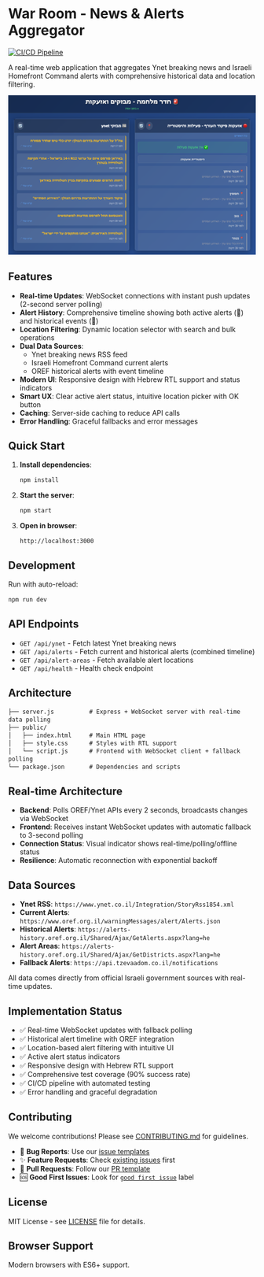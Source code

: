 # War Room - News & Alerts Aggregator

[![CI/CD Pipeline](https://github.com/barlevalon/war-room/actions/workflows/ci.yml/badge.svg)](https://github.com/barlevalon/war-room/actions/workflows/ci.yml)

A real-time web application that aggregates Ynet breaking news and Israeli Homefront Command alerts with comprehensive historical data and location filtering.

![War Room Screenshot](war-room-screenshot.png)

## Features

- **Real-time Updates**: WebSocket connections with instant push updates (2-second server polling)
- **Alert History**: Comprehensive timeline showing both active alerts (🚨) and historical events (📍)
- **Location Filtering**: Dynamic location selector with search and bulk operations
- **Dual Data Sources**:
  - Ynet breaking news RSS feed
  - Israeli Homefront Command current alerts
  - OREF historical alerts with event timeline
- **Modern UI**: Responsive design with Hebrew RTL support and status indicators
- **Smart UX**: Clear active alert status, intuitive location picker with OK button
- **Caching**: Server-side caching to reduce API calls
- **Error Handling**: Graceful fallbacks and error messages

## Quick Start

1. **Install dependencies**:
   ```bash
   npm install
   ```

2. **Start the server**:
   ```bash
   npm start
   ```

3. **Open in browser**:
   ```
   http://localhost:3000
   ```

## Development

Run with auto-reload:
```bash
npm run dev
```

## API Endpoints

- `GET /api/ynet` - Fetch latest Ynet breaking news
- `GET /api/alerts` - Fetch current and historical alerts (combined timeline)
- `GET /api/alert-areas` - Fetch available alert locations
- `GET /api/health` - Health check endpoint

## Architecture

```
├── server.js          # Express + WebSocket server with real-time data polling
├── public/
│   ├── index.html     # Main HTML page
│   ├── style.css      # Styles with RTL support
│   └── script.js      # Frontend with WebSocket client + fallback polling
└── package.json       # Dependencies and scripts
```

## Real-time Architecture

- **Backend**: Polls OREF/Ynet APIs every 2 seconds, broadcasts changes via WebSocket
- **Frontend**: Receives instant WebSocket updates with automatic fallback to 3-second polling
- **Connection Status**: Visual indicator shows real-time/polling/offline status
- **Resilience**: Automatic reconnection with exponential backoff

## Data Sources

- **Ynet RSS**: `https://www.ynet.co.il/Integration/StoryRss1854.xml`
- **Current Alerts**: `https://www.oref.org.il/warningMessages/alert/Alerts.json`
- **Historical Alerts**: `https://alerts-history.oref.org.il/Shared/Ajax/GetAlerts.aspx?lang=he`
- **Alert Areas**: `https://alerts-history.oref.org.il/Shared/Ajax/GetDistricts.aspx?lang=he`
- **Fallback Alerts**: `https://api.tzevaadom.co.il/notifications`

All data comes directly from official Israeli government sources with real-time updates.

## Implementation Status

- ✅ Real-time WebSocket updates with fallback polling
- ✅ Historical alert timeline with OREF integration
- ✅ Location-based alert filtering with intuitive UI
- ✅ Active alert status indicators
- ✅ Responsive design with Hebrew RTL support
- ✅ Comprehensive test coverage (90% success rate)
- ✅ CI/CD pipeline with automated testing
- ✅ Error handling and graceful degradation

## Contributing

We welcome contributions! Please see [CONTRIBUTING.md](CONTRIBUTING.md) for guidelines.

- 🐛 **Bug Reports**: Use our [issue templates](.github/ISSUE_TEMPLATE/)
- ✨ **Feature Requests**: Check [existing issues](https://github.com/barlevalon/war-room/issues) first
- 🤝 **Pull Requests**: Follow our [PR template](.github/pull_request_template.md)
- 🆘 **Good First Issues**: Look for [`good first issue`](https://github.com/barlevalon/war-room/labels/good%20first%20issue) label

## License

MIT License - see [LICENSE](LICENSE) file for details.

## Browser Support

Modern browsers with ES6+ support.
